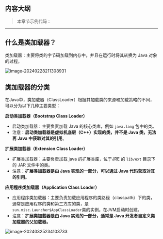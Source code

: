 ## 内容大纲

> 本章节示例代码：



---

## 什么是类加载器？

类加载器：主要将类的字节码加载到内存中，并且在运行时将其转换为 Java 对象的过程。

![image-20240228211308931](https://cdn.jsdelivr.net/gh/wicksonZhang/static-source-cdn/images/202402282113106.png)



## 类加载器的分类

在Java中，类加载器（ClassLoader）根据其加载类的来源和加载策略的不同，可以分为以下几种主要类型：

**启动类加载器（Bootstrap Class Loader）**

* 启动类加载器：主要负责加载 Java 的核心类库，例如 `java.lang` 包中的类。
* 注意：**启动类加载器是虚拟机底层（C++）实现的类，并不是 Java 类，无法再 Java 中获取对其的引用**。

**扩展类加载器（Extension Class Loader）**

* 扩展类加载器：主要负责加载 java 的扩展类库，位于JRE 的 `lib/ext` 目录下的 JAR 文件中的类。
* 注意：**扩展类加载器是由 Java 实现的一部分，可以通过 Java 代码获取对其的引用**。

**应用程序类加载器（Application Class Loader）**

* 应用程序类加载器：主要负责加载应用程序的类路径（classpath）下的类，通常是应用程序的类和第三方库的类，是 `sun.misc.Launcher$AppClassLoader`类的实例，在JVM启动时创建。
* 注意：**扩展类加载器是由 Java 实现的一部分，通常是 Java 开发者自定义类加载器的父加载器。**

<img src="https://cdn.jsdelivr.net/gh/wicksonZhang/static-source-cdn/images/202403252341774.png" alt="image-20240325234103733" style="zoom:100%;float:left" />















